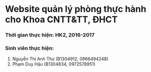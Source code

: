 <h1>Website quản lý phòng thực hành cho Khoa CNTT&amp;TT, ĐHCT</h1>

<h3>Thời gian thực hiện: HK2, 2016-2017</h3>
<h3>Sinh viên thực hiện:</h3>
<ol>
<li>Nguyễn Thị Anh Thư (B1304912, 0966494248)</li>
<li>Phạm Duy Hậu (B1304834, 0972578951)</li>
</ol>

